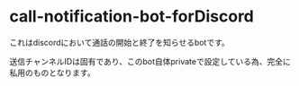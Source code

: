 # call-notification-bot-forDiscord
これはdiscordにおいて通話の開始と終了を知らせるbotです。

送信チャンネルIDは固有であり、このbot自体privateで設定している為、完全に私用のものとなります。
